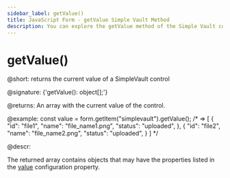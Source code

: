 ```yaml
---
sidebar_label: getValue()
title: JavaScript Form - getValue Simple Vault Method 
description: You can explore the getValue method of the Simple Vault control of Form in the documentation of the DHTMLX JavaScript UI library. Browse developer guides and API reference, try out code examples and live demos, and download a free 30-day evaluation version of DHTMLX Suite.
---
```


# getValue()

@short: returns the current value of a SimpleVault control

@signature: {'getValue(): object[];'}

@returns:
An array with the current value of the control.

@example:
const value = form.getItem("simplevault").getValue();
/* => 
[
	{
        "id": "file1",
        "name": "file_name1.png",
        "status": "uploaded",
    }, 
	{
        "id": "file2",
        "name": "file_name2.png",
        "status": "uploaded",
    } 
]
*/

@descr:

The returned array contains objects that may have the properties listed in the [value](form/api/simplevault/api_simplevault_properties.md/#value) configuration property.
